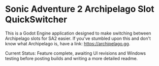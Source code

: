 # Sonic Adventure 2 Archipelago Slot QuickSwitcher

This is a Godot Engine application designed to make switching between Archipelago slots for SA2 easier. If you've stumbled upon this and don't know what Archipelago is, have a link: https://archipelago.gg.

Current Status: Feature complete, awaiting UI revisions and Windows testing before posting builds and writing a more detailed readme.
